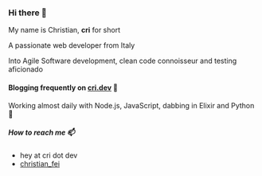 ### Hi there 👋

My name is Christian, **cri** for short

A passionate web developer from Italy

Into Agile Software development, clean code connoisseur and testing aficionado

#### Blogging frequently on [cri.dev](https://cri.dev/) 📖

Working almost daily with Node.js, JavaScript, dabbing in Elixir and Python 🚀

##### How to reach me 📫 

- hey at cri dot dev
- [christian_fei](https://twitter.com/christian_fei)
